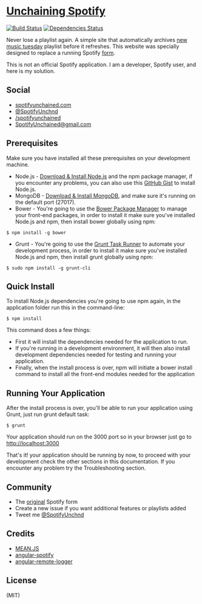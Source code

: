 # [Unchaining Spotify](https://spotifyunchained.com)

[![Build Status](https://travis-ci.org/mbukosky/SpotifyUnchained.svg)](https://travis-ci.org/mbukosky/SpotifyUnchained)
[![Dependencies Status](https://david-dm.org/mbukosky/SpotifyUnchained.svg)](https://david-dm.org/mbukosky/SpotifyUnchained)

Never lose a playlist again. A simple site that automatically archives [new music tuesday](https://open.spotify.com/user/spotify/playlist/1yHZ5C3penaxRdWR7LRIOb) playlist before it refreshes. This website was specially designed to replace a running Spotify [form](https://community.spotify.com/t5/Music-Chat/New-Music-Tuesday-Archive/m-p/1037048#M20850).

This is not an official Spotify application. I am a developer, Spotify user, and here is my solution.

## Social
* [spotifyunchained.com](https://spotifyunchained.com)
* [@SpotifyUnchnd](https://twitter.com/SpotifyUnchnd)
* [/spotifyunchained](https://www.facebook.com/spotifyunchained)
* SpotifyUnchained@gmail.com

## Prerequisites
Make sure you have installed all these prerequisites on your development machine.
* Node.js - [Download & Install Node.js](http://www.nodejs.org/download/) and the npm package manager, if you encounter any problems, you can also use this [GitHub Gist](https://gist.github.com/isaacs/579814) to install Node.js.
* MongoDB - [Download & Install MongoDB](http://www.mongodb.org/downloads), and make sure it's running on the default port (27017).
* Bower - You're going to use the [Bower Package Manager](http://bower.io/) to manage your front-end packages, in order to install it make sure you've installed Node.js and npm, then install bower globally using npm:

```
$ npm install -g bower
```

* Grunt - You're going to use the [Grunt Task Runner](http://gruntjs.com/) to automate your development process, in order to install it make sure you've installed Node.js and npm, then install grunt globally using npm:

```
$ sudo npm install -g grunt-cli
```

## Quick Install

To install Node.js dependencies you're going to use npm again, in the application folder run this in the command-line:

```
$ npm install
```

This command does a few things:
* First it will install the dependencies needed for the application to run.
* If you're running in a development environment, it will then also install development dependencies needed for testing and running your application.
* Finally, when the install process is over, npm will initiate a bower install command to install all the front-end modules needed for the application

## Running Your Application
After the install process is over, you'll be able to run your application using Grunt, just run grunt default task:

```
$ grunt
```

Your application should run on the 3000 port so in your browser just go to [http://localhost:3000](http://localhost:3000)

That's it! your application should be running by now, to proceed with your development check the other sections in this documentation.
If you encounter any problem try the Troubleshooting section.

## Community
* The [original](https://community.spotify.com/t5/Music-Chat/New-Music-Tuesday-Archive/m-p/1037048#M20850) Spotify form
* Create a new issue if you want additional features or playlists added
* Tweet me [@SpotifyUnchnd](https://twitter.com/SpotifyUnchnd)

## Credits
* [MEAN.JS](http://meanjs.org)
* [angular-spotify](https://github.com/eddiemoore/angular-spotify)
* [angular-remote-logger](https://github.com/inakianduaga/angular-remote-logger)

## License
(MIT)
